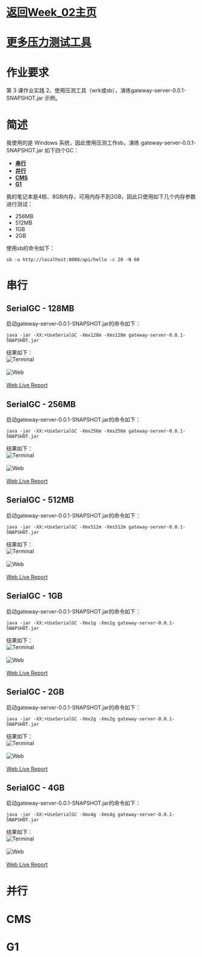# [返回Week_02主页](index.md)

# [更多压力测试工具](StressTestTools.md)

# 作业要求
第 3 课作业实践
2、使用压测工具（wrk或sb），演练gateway-server-0.0.1-SNAPSHOT.jar 示例。

# 简述
我使用的是 Windows 系统，因此使用压测工作sb，演练 gateway-server-0.0.1-SNAPSHOT.jar 如下四个GC：
- **[串行](#串行)**
- **[并行](#并行)**
- **[CMS](#cms)**
- **[G1](#g1)**

我的笔记本是4核、8GB内存，可用内存不到2GB，因此只使用如下几个内存参数进行测试：
- 256MB
- 512MB
- 1GB
- 2GB

使用sb的命令如下：

    sb -u http://localhost:8088/api/hello -c 20 -N 60

# 串行
## SerialGC - 128MB
启动gateway-server-0.0.1-SNAPSHOT.jar的命令如下：

    java -jar -XX:+UseSerialGC -Xmx128m -Xms128m gateway-server-0.0.1-SNAPSHOT.jar

结果如下：
<br/>
![Terminal](course3-question2/serial/serial-128m-sb-terminal.png)
<br/><br/>
![Web](course3-question2/serial/serial-128m-sb-web.png)
<br/><br/>
[Web Live Report](course3-question2/serial/2020-10-28_14-37-56.879899_serial.128m/index.html)

## SerialGC - 256MB
启动gateway-server-0.0.1-SNAPSHOT.jar的命令如下：

    java -jar -XX:+UseSerialGC -Xmx256m -Xms256m gateway-server-0.0.1-SNAPSHOT.jar

结果如下：
<br/>
![Terminal](course3-question2/serial/serial-256m-sb-terminal.png)
<br/><br/>
![Web](course3-question2/serial/serial-256m-sb-web.png)
<br/><br/>
[Web Live Report](course3-question2/serial/2020-10-28_14-44-08.984718_serial.256m/index.html)

## SerialGC - 512MB
启动gateway-server-0.0.1-SNAPSHOT.jar的命令如下：

    java -jar -XX:+UseSerialGC -Xmx512m -Xms512m gateway-server-0.0.1-SNAPSHOT.jar

结果如下：
<br/>
![Terminal](course3-question2/serial/serial-512m-sb-terminal.png)
<br/><br/>
![Web](course3-question2/serial/serial-512m-sb-web.png)
<br/><br/>
[Web Live Report](course3-question2/serial/2020-10-28_14-55-30.510836_serial.512m/index.html)

## SerialGC - 1GB
启动gateway-server-0.0.1-SNAPSHOT.jar的命令如下：

    java -jar -XX:+UseSerialGC -Xmx1g -Xms1g gateway-server-0.0.1-SNAPSHOT.jar

结果如下：
<br/>
![Terminal](course3-question2/serial/serial-1g-sb-terminal.png)
<br/><br/>
![Web](course3-question2/serial/serial-1g-sb-web.png)
<br/><br/>
[Web Live Report](course3-question2/serial/2020-10-28_14-59-56.949790_serial.1g/index.html)

## SerialGC - 2GB
启动gateway-server-0.0.1-SNAPSHOT.jar的命令如下：

    java -jar -XX:+UseSerialGC -Xmx2g -Xms2g gateway-server-0.0.1-SNAPSHOT.jar

结果如下：
<br/>
![Terminal](course3-question2/serial/serial-2g-sb-terminal.png)
<br/><br/>
![Web](course3-question2/serial/serial-2g-sb-web.png)
<br/><br/>
[Web Live Report](course3-question2/serial/2020-10-28_15-03-29.905306_serial.2g/index.html)

## SerialGC - 4GB
启动gateway-server-0.0.1-SNAPSHOT.jar的命令如下：

    java -jar -XX:+UseSerialGC -Xmx4g -Xms4g gateway-server-0.0.1-SNAPSHOT.jar

结果如下：
<br/>
![Terminal](course3-question2/serial/serial-4g-sb-terminal.png)
<br/><br/>
![Web](course3-question2/serial/serial-4g-sb-web.png)
<br/><br/>
[Web Live Report](course3-question2/serial/2020-10-28_15-07-18.070700_serial.4g/index.html)

# 并行

# CMS

# G1

